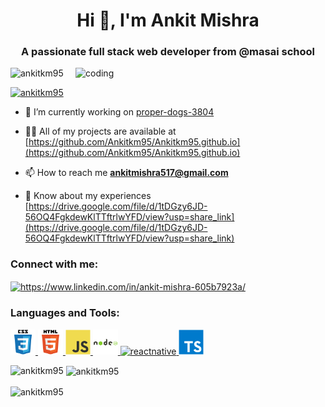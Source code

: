 
<h1 align="center">Hi 👋, I'm Ankit Mishra</h1>
<h3 align="center">A passionate full stack web developer from @masai school</h3>

<img align="right" alt="coding" width="400" src="https://user-images.githubusercontent.com/55389276/140866485-8fb1c876-9a8f-4d6a-98dc-08c4981eaf70.gif">

<p align="left"> <img src="https://komarev.com/ghpvc/?username=ankitkm95&label=Profile%20views&color=0e75b6&style=flat" alt="ankitkm95" /> </p>

<p align="left"> <a href="https://github.com/ryo-ma/github-profile-trophy"><img src="https://github-profile-trophy.vercel.app/?username=ankitkm95" alt="ankitkm95" /></a> </p>

- 🔭 I’m currently working on [proper-dogs-3804](https://github.com/vishal-git9/proper-dogs-3804)

- 👨‍💻 All of my projects are available at [https://github.com/Ankitkm95/Ankitkm95.github.io](https://github.com/Ankitkm95/Ankitkm95.github.io)

- 📫 How to reach me **ankitmishra517@gmail.com**

- 📄 Know about my experiences [https://drive.google.com/file/d/1tDGzy6JD-56OQ4FgkdewKlTTftrlwYFD/view?usp=share_link](https://drive.google.com/file/d/1tDGzy6JD-56OQ4FgkdewKlTTftrlwYFD/view?usp=share_link)

<h3 align="left">Connect with me:</h3>
<p align="left">
<a href="https://linkedin.com/in/https://www.linkedin.com/in/ankit-mishra-605b7923a/" target="blank"><img align="center" src="https://raw.githubusercontent.com/rahuldkjain/github-profile-readme-generator/master/src/images/icons/Social/linked-in-alt.svg" alt="https://www.linkedin.com/in/ankit-mishra-605b7923a/" height="30" width="40" /></a>
</p>

<h3 align="left">Languages and Tools:</h3>
<p align="left"> <a href="https://www.w3schools.com/css/" target="_blank" rel="noreferrer"> <img src="https://raw.githubusercontent.com/devicons/devicon/master/icons/css3/css3-original-wordmark.svg" alt="css3" width="40" height="40"/> </a> <a href="https://www.w3.org/html/" target="_blank" rel="noreferrer"> <img src="https://raw.githubusercontent.com/devicons/devicon/master/icons/html5/html5-original-wordmark.svg" alt="html5" width="40" height="40"/> </a> <a href="https://developer.mozilla.org/en-US/docs/Web/JavaScript" target="_blank" rel="noreferrer"> <img src="https://raw.githubusercontent.com/devicons/devicon/master/icons/javascript/javascript-original.svg" alt="javascript" width="40" height="40"/> </a> <a href="https://nodejs.org" target="_blank" rel="noreferrer"> <img src="https://raw.githubusercontent.com/devicons/devicon/master/icons/nodejs/nodejs-original-wordmark.svg" alt="nodejs" width="40" height="40"/> </a> <a href="https://reactnative.dev/" target="_blank" rel="noreferrer"> <img src="https://reactnative.dev/img/header_logo.svg" alt="reactnative" width="40" height="40"/> </a> <a href="https://www.typescriptlang.org/" target="_blank" rel="noreferrer"> <img src="https://raw.githubusercontent.com/devicons/devicon/master/icons/typescript/typescript-original.svg" alt="typescript" width="40" height="40"/> </a> </p>

<p><img align="left" src="https://github-readme-stats.vercel.app/api/top-langs?username=ankitkm95&show_icons=true&locale=en&layout=compact" alt="ankitkm95" /></p>

<p>&nbsp;<img align="center" src="https://github-readme-stats.vercel.app/api?username=ankitkm95&show_icons=true&locale=en" alt="ankitkm95" /></p>

<p><img align="center" src="https://github-readme-streak-stats.herokuapp.com/?user=ankitkm95&" alt="ankitkm95" /></p>

